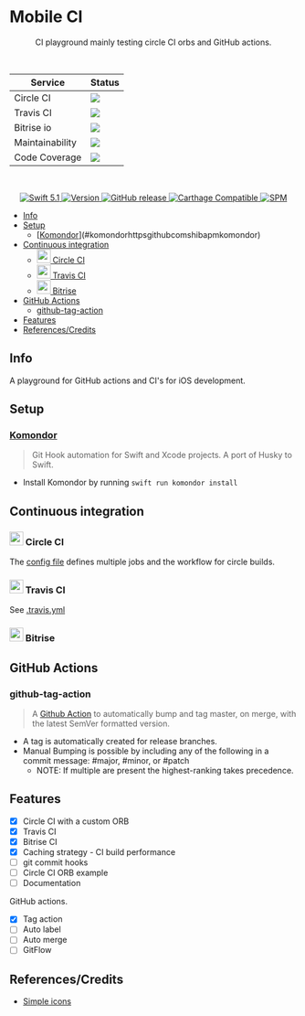 # Mobile CI

<p align="center">
	CI playground mainly testing circle CI orbs and GitHub actions.
</p>
<br>

<body>
	<table>
		<thead>
			<tr>
				<th>Service</th>
				<th>Status</th>
			</tr>
		</thead>
		<tbody>
		<tr>
				<td>Circle CI</td>
				<td><a href="https://circleci.com/kevnm67/MobileCI">
						<img src="https://circleci.com/gh/kevnm67/MobileCI.svg?style=svg" />
				</a></td>
			</tr>
			<tr>
				<td>Travis CI</td>
				<td><a href="https://travis-ci.com/kevnm67/MobileCI">
						<img src="https://travis-ci.com/kevnm67/MobileCI.svg?branch=main" />
					</a></td>
			</tr>
			<tr>
				<td>Bitrise io</td>
				<td><a href="https://app.bitrise.io/app/0330010d71e169b0">
						<img src="https://app.bitrise.io/app/0330010d71e169b0/status.svg?token=-p7HyqHPA2yhM6qJ314LHA&branch=master" />
					</a></td>
			</tr>
			<tr>
				<td>Maintainability</td>
				<td><a href="https://codeclimate.com/github/kevnm67/MobileCI/maintainability">
						<img src="https://api.codeclimate.com/v1/badges/355acfb7dbfab41bec2d/maintainability" />
					</a></td>
			</tr>
			<tr>
			<td>Code Coverage</td>
			<td><a href="https://codeclimate.com/github/kevnm67/MobileCI/test_coverage">
					<img src="https://api.codeclimate.com/v1/badges/355acfb7dbfab41bec2d/test_coverage" />
				</a></td>
			</tr>
		</tbody>
	</table>
</body>
<br>

<p align="center">
   <a href="https://developer.apple.com/swift/">
      <img src="https://img.shields.io/badge/Swift-5.1-orange.svg?style=flat" alt="Swift 5.1">
   </a>
   <a href="http://cocoapods.org/pods/MobileCI">
      <img src="https://img.shields.io/cocoapods/v/MobileCI.svg?style=flat" alt="Version">
   </a>
   <a href="https://github.com/kevnm67/MobileCI/releases">
      <img src="https://img.shields.io/github/v/release/kevnm67/MobileCI?include_prereleases" alt="GitHub release">
   </a>
   <a href="https://github.com/Carthage/Carthage">
      <img src="https://img.shields.io/badge/Carthage-compatible-4BC51D.svg?style=flat" alt="Carthage Compatible">
   </a>
   <a href="https://github.com/apple/swift-package-manager">
      <img src="https://img.shields.io/badge/Swift%20Package%20Manager-compatible-brightgreen.svg" alt="SPM">
   </a>
</p>

<!-- TOC depthFrom:2 depthTo:6 withLinks:1 updateOnSave:1 orderedList:0 -->

- [Info](#info)
- [Setup](#setup)
	- [[Komondor](https://github.com/shibapm/Komondor)](#komondorhttpsgithubcomshibapmkomondor)
- [Continuous integration](#continuous-integration)
	- [<img height="24" width="24" src="https://unpkg.com/simple-icons@latest/icons/circleci.svg" /> Circle CI](#img-height24-width24-srchttpsunpkgcomsimple-iconslatesticonscirclecisvg-circle-ci)
	- [<img height="24" width="24" src="https://unpkg.com/simple-icons@latest/icons/travisci.svg" /> Travis CI](#img-height24-width24-srchttpsunpkgcomsimple-iconslatesticonstraviscisvg-travis-ci)
	- [<img height="24" width="24" src="https://simpleicons.org/icons/bitrise.svg" /> Bitrise](#img-height24-width24-srchttpssimpleiconsorgiconsbitrisesvg-bitrise)
- [GitHub Actions](#github-actions)
	- [github-tag-action](#github-tag-action)
- [Features](#features)
- [References/Credits](#referencescredits)

<!-- /TOC -->
## Info

A playground for GitHub actions and CI's for iOS development.

## Setup

### [Komondor](https://github.com/shibapm/Komondor)

> Git Hook automation for Swift and Xcode projects. A port of Husky to Swift.

- Install Komondor by running `swift run komondor install`

## Continuous integration

### <img height="24" width="24" src="https://unpkg.com/simple-icons@latest/icons/circleci.svg" /> Circle CI

The [config file](.circleci/config.yml) defines multiple jobs and the workflow for circle builds.

### <img height="24" width="24" src="https://unpkg.com/simple-icons@latest/icons/travisci.svg" /> Travis CI

See [.travis.yml](.circleci/config.yml)

### <img height="24" width="24" src="https://simpleicons.org/icons/bitrise.svg" /> Bitrise

## GitHub Actions

### github-tag-action

> A [Github Action](https://github.com/anothrNick/github-tag-action) to automatically bump and tag master, on merge, with the latest SemVer formatted version.

- A tag is automatically created for release branches.
- Manual Bumping is possible by including any of the following in a commit message: #major, #minor, or #patch
  - NOTE: If multiple are present the highest-ranking takes precedence.

## Features

- [x] Circle CI with a custom ORB
- [x] Travis CI
- [x] Bitrise CI
- [x] Caching strategy - CI build performance
- [ ] git commit hooks
- [ ] Circle CI ORB example
- [ ] Documentation

GitHub actions.

- [x] Tag action
- [ ] Auto label
- [ ] Auto merge
- [ ] GitFlow

## References/Credits

- [Simple icons](https://github.com/simple-icons/simple-icons)
